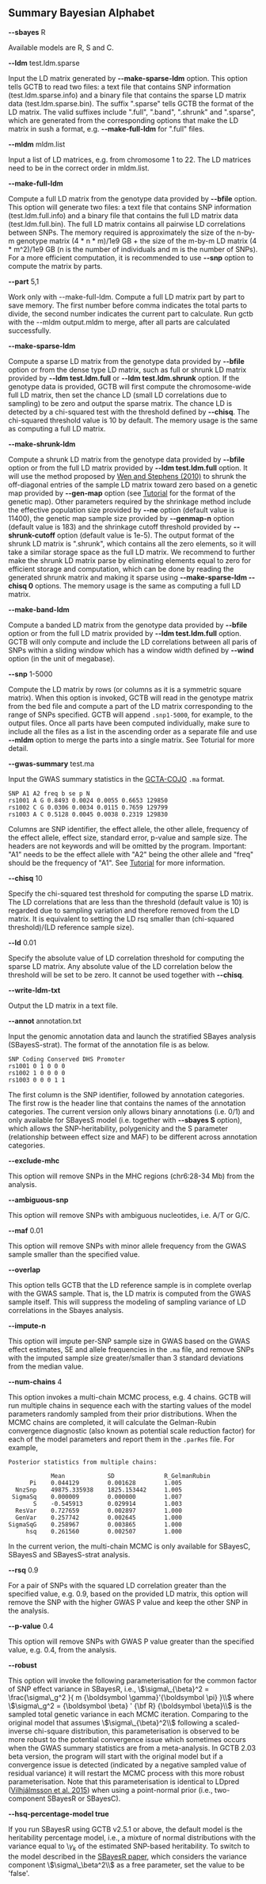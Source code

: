 ## Summary Bayesian Alphabet

**\--sbayes** R

Available models are R, S and C.

**\--ldm** test.ldm.sparse

Input the LD matrix generated by **--make-sparse-ldm** option. This option tells GCTB to read two files: a text file that contains SNP information (test.ldm.sparse.info) and a binary file that contains the sparse LD matrix data (test.ldm.sparse.bin). The suffix ".sparse" tells GCTB the format of the LD matrix. The valid suffixes include ".full", ".band", ".shrunk" and ".sparse", which are generated from the corresponding options that make the LD matrix in sush a format, e.g. **--make-full-ldm** for ".full" files. 

**\--mldm** mldm.list

Input a list of LD matrices, e.g. from chromosome 1 to 22. The LD matrices need to be in the correct order in mldm.list.


**\--make-full-ldm**

Compute a full LD matrix from the genotype data provided by **--bfile** option. This option will generate two files: a text file that contains SNP information (test.ldm.full.info) and a binary file that contains the full LD matrix data (test.ldm.full.bin). The full LD matrix contains all pairwise LD correlations between SNPs. The memory required is approximately the size of the n-by-m genotype matrix (4 * n * m)/1e9 GB + the size of the m-by-m LD matrix (4 * m^2)/1e9 GB (n is the number of individuals and m is the number of SNPs). For a more efficient computation, it is recommended to use **--snp** option to compute the matrix by parts. 

**\--part** 5,1

Work only with --make-full-ldm. Compute a full LD matrix part by part to save memory. The first number before comma indicates the total parts to divide, the second number indicates the current part to calculate. Run gctb with the --mldm output.mldm to merge, after all parts are calculated successfully. 

**\--make-sparse-ldm**

Compute a sparse LD matrix from the genotype data provided by **--bfile** option or from the dense type LD matrix, such as full or shrunk LD matrix provided by **--ldm test.ldm.full** or **--ldm test.ldm.shrunk** option. If the genotype data is provided, GCTB will first compute the chromosome-wide full LD matrix, then set the chance LD (small LD correlations due to sampling) to be zero and output the sparse matrix. The chance LD is detected by a chi-squared test with the threshold defined by **--chisq**. The chi-squared threshold value is 10 by default. The memory usage is the same as computing a full LD matrix.

**\--make-shrunk-ldm**

Compute a shrunk LD matrix from the genotype data provided by **--bfile** option or from the full LD matrix provided by **--ldm test.ldm.full** option. It will use the method proposed by [Wen and Stephens (2010)](https://projecteuclid.org/euclid.aoas/1287409368) to shrunk the off-diagonal entries of the sample LD matrix toward zero based on a genetic map provided by **--gen-map** option (see [Tutorial](https://cnsgenomics.com/software/gctb/#Tutorial) for the format of the genetic map). Other parameters required by the shrinkage method include the effective population size provided by **--ne** option (default value is 11400), the genetic map sample size provided by **--genmap-n** option (default value is 183) and the shrinkage cutoff threshold provided by **--shrunk-cutoff** option (default value is 1e-5). The output format of the shrunk LD matrix is ".shrunk", which contains all the zero elements, so it will take a similar storage space as the full LD matrix. We recommend to further make the shrunk LD matrix parse by eliminating elements equal to zero for efficient storage and computation, which can be done by reading the generated shrunk matrix and making it sparse using **--make-sparse-ldm --chisq 0** options. The memory usage is the same as computing a full LD matrix.

**\--make-band-ldm**

Compute a banded LD matrix from the genotype data provided by **--bfile** option or from the full LD matrix provided by **--ldm test.ldm.full** option. GCTB will only compute and include the LD correlations between all paris of SNPs within a sliding window which has a window width defined by **--wind** option (in the unit of megabase). 

**\--snp** 1-5000

Compute the LD matrix by rows (or columns as it is a symmetric square matrix). When this option is invoked, GCTB will read in the genotype matrix from the bed file and compute a part of the LD matrix corresponding to the range of SNPs specified. GCTB will append `.snp1-5000`, for example, to the output files. Once all parts have been computed individually, make sure to include all the files as a list in the ascending order as a separate file and use **--mldm** option to merge the parts into a single matrix. See Toturial for more detail.

**\--gwas-summary** test.ma

Input the GWAS summary statistics in the [GCTA-COJO](https://cnsgenomics.com/software/gcta/#COJO) `.ma` format.

```
SNP A1 A2 freq b se p N 
rs1001 A G 0.8493 0.0024 0.0055 0.6653 129850 
rs1002 C G 0.0306 0.0034 0.0115 0.7659 129799 
rs1003 A C 0.5128 0.0045 0.0038 0.2319 129830
```

Columns are SNP identifier, the effect allele, the other allele, frequency of the effect allele, effect size, standard error, p-value 
and sample size. The headers are not keywords and will be omitted by the program. Important: "A1" needs to be the effect allele with 
"A2" being the other allele and "freq" should be the frequency of "A1". See [Tutorial](https://cnsgenomics.com/software/gctb/#Tutorial) for more information. 

**\--chisq** 10

Specify the chi-squared test threshold for computing the sparse LD matrix. The LD correlations that are less than the threshold (default value is 10) is regarded due to sampling variation and therefore removed from the LD matrix. It is equivalent to setting the LD rsq smaller than (chi-squared threshold)/(LD reference sample size).

**\--ld** 0.01

Specify the absolute value of LD correlation threshold for computing the sparse LD matrix. Any absolute value of the LD correlation below the threshold will be set to be zero. It cannot be used together with **\--chisq**.

**\--write-ldm-txt**

Output the LD matrix in a text file. 

**\--annot** annotation.txt

Input the genomic annotation data and launch the stratified SBayes analysis (SBayesS-strat). The format of the annotation file is as below.

```
SNP Coding Conserved DHS Promoter
rs1001 0 1 0 0 0
rs1002 1 0 0 0 0
rs1003 0 0 0 1 1
```

The first column is the SNP identifier, followed by annotation categories. The first row is the header line that contains the names of the annotation categories. The current version only allows binary annotations (i.e. 0/1) and only available for SBayesS model (i.e. together with **--sbayes S** option), which allows the SNP-heritability, polygenicity and the S parameter (relationship between effect size and MAF) to be different across annotation categories.

**\--exclude-mhc**

This option will remove SNPs in the MHC regions (chr6:28-34 Mb) from the analysis.

**\--ambiguous-snp**

This option will remove SNPs with ambiguous nucleotides, i.e. A/T or G/C.

**\--maf** 0.01

This option will remove SNPs with minor allele frequency from the GWAS sample smaller than the specified value.

**\--overlap**

This option tells GCTB that the LD reference sample is in complete overlap with the GWAS sample. That is, the LD matrix is computed from the GWAS sample itself. This will suppress the modeling of sampling variance of LD correlations in the Sbayes analysis.

**\--impute-n**

This option will impute per-SNP sample size in GWAS based on the GWAS effect estimates, SE and allele frequencies in the `.ma` file, and remove SNPs with the imputed sample size greater/smaller than 3 standard deviations from the median value.

**\--num-chains** 4

This option invokes a multi-chain MCMC process, e.g. 4 chains. GCTB will run multiple chains in sequence each with the starting values of the model parameters randomly sampled from their prior distributions. When the MCMC chains are completed, it will calculate the Gelman-Rubin convergence diagnostic (also known as potential scale reduction factor) for each of the model parameters and report them in the `.parRes` file. For example,

```
Posterior statistics from multiple chains:

            Mean            SD              R_GelmanRubin 
      Pi    0.044129        0.001628        1.005       
  NnzSnp    49875.335938    1825.153442     1.005       
 SigmaSq    0.000009        0.000000        1.007       
       S    -0.545913       0.029914        1.003       
  ResVar    0.727659        0.002897        1.000       
  GenVar    0.257742        0.002645        1.000       
SigmaSqG    0.258967        0.003865        1.000       
     hsq    0.261560        0.002507        1.000       
```

In the current verion, the multi-chain MCMC is only available for SBayesC, SBayesS and SBayesS-strat analysis.

**\--rsq** 0.9

For a pair of SNPs with the squared LD correlation greater than the specified value, e.g. 0.9, based on the provided LD matrix, this option will remove the SNP with the higher GWAS P value and keep the other SNP in the analysis.  

**\--p-value** 0.4

This option will remove SNPs with GWAS P value greater than the specified value, e.g. 0.4, from the analysis.

**\--robust**

This option will invoke the following parameterisation for the common factor of SNP effect variance in SBayesR, i.e., \\$\sigma\_{\beta}^2 = \frac{\sigma\_g^2 }{ m {\boldsymbol \gamma}'{\boldsymbol \pi} }\\$ where \\$\sigma\_g^2 = {\boldsymbol \beta} ' {\bf R} {\boldsymbol \beta}\\$ is the sampled total genetic variance in each MCMC iteration. Comparing to the original model that assumes \\$\sigma\_{\beta}^2\\$ following a scaled-inverse chi-square distribution, this parameterisation is observed to be more robust to the potential convergence issue which sometimes occurs when the GWAS summary statistics are from a meta-analysis. In GCTB 2.03 beta version, the program will start with the original model but if a convergence issue is detected (indicated by a negative sampled value of residual variance) it will restart the MCMC process with this more robust parameterisation. Note that this parameterisation is identical to LDpred ([Vilhjálmsson et al. 2015](https://www.sciencedirect.com/user/identity/landing?code=Ulj9Myn2m9Aa3R2j-wGhgPbv1WF9l5lxSIgHJR3u&state=retryCounter%3D0%26csrfToken%3D325c98ae-e6b3-43c0-b6ea-b6eba8ea096c%26idpPolicy%3Durn%253Acom%253Aelsevier%253Aidp%253Apolicy%253Aproduct%253Ainst_assoc%26returnUrl%3D%252Fscience%252Farticle%252Fpii%252FS0002929715003651%253Fvia%25253Dihub%26prompt%3Dnone%26cid%3Darp-d6cf6a05-621c-472f-b381-5809b9d8a27a)) when using a point-normal prior (i.e., two-component SBayesR or SBayesC).

**\--hsq-percentage-model true**

If you run SBayesR using GCTB v2.5.1 or above, the default model is the heritability percentage model, i.e., a mixture of normal distributions with the variance equal to \\$\gamma_k %\\$ of the estimated SNP-based heritability. To switch to the model described in the [SBayesR paper](https://www.nature.com/articles/s41467-019-12653-0), which considers the variance component \\$\sigma\_\beta^2\\$ as a free parameter, set the value to be 'false'.
